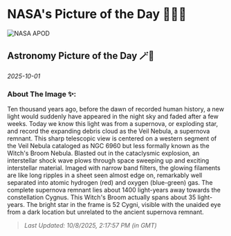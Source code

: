 
# NASA's Picture of the Day 🧑‍🚀💫

  ![NASA APOD](https://apod.nasa.gov/apod/image/2510/WitchBroom_Meyers_6043.jpg)
  
  ## Astronomy Picture of the Day 🪄🌌
  
  _2025-10-01_
  
  ### About The Image ✨: 
  
  Ten thousand years ago, before the dawn of recorded human history, a new light would suddenly have appeared in the night sky and faded after a few weeks.  Today we know this light was from a supernova, or exploding star, and record the expanding debris cloud as the Veil Nebula, a supernova remnant.  This sharp telescopic view is centered on a western segment of the Veil Nebula cataloged as NGC 6960 but less formally known as the Witch's Broom Nebula.  Blasted out in the cataclysmic explosion, an interstellar shock wave plows through space sweeping up and exciting interstellar material. Imaged with narrow band filters, the glowing filaments are like long ripples in a sheet seen almost edge on, remarkably well separated into atomic hydrogen (red) and oxygen (blue-green) gas. The complete supernova remnant lies about 1400 light-years away towards the constellation Cygnus. This Witch's Broom actually spans about 35 light-years. The bright star in the frame is 52 Cygni, visible with the unaided eye from a dark location but unrelated to the ancient supernova remnant.
  
  
  
  > _Last Updated: 10/8/2025, 2:17:57 PM (in GMT)_
  